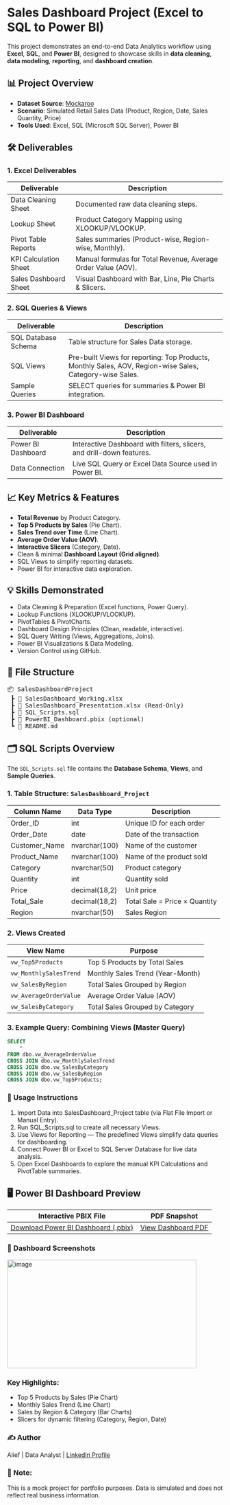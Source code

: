# Sales Dashboard Project (Excel to SQL to Power BI)

This project demonstrates an end-to-end Data Analytics workflow using **Excel**, **SQL**, and **Power BI**, designed to showcase skills in **data cleaning**, **data modeling**, **reporting**, and **dashboard creation**.

## 📊 Project Overview
- **Dataset Source**: [Mockaroo](https://mockaroo.com/)
- **Scenario**: Simulated Retail Sales Data (Product, Region, Date, Sales Quantity, Price)
- **Tools Used**: Excel, SQL (Microsoft SQL Server), Power BI

## 🛠 Deliverables
### 1. Excel Deliverables
| Deliverable | Description |
|-------------|-------------|
| Data Cleaning Sheet | Documented raw data cleaning steps. |
| Lookup Sheet | Product Category Mapping using XLOOKUP/VLOOKUP. |
| Pivot Table Reports | Sales summaries (Product-wise, Region-wise, Monthly). |
| KPI Calculation Sheet | Manual formulas for Total Revenue, Average Order Value (AOV). |
| Sales Dashboard Sheet | Visual Dashboard with Bar, Line, Pie Charts & Slicers. |

### 2. SQL Queries & Views
| Deliverable | Description |
|-------------|-------------|
| SQL Database Schema | Table structure for Sales Data storage. |
| SQL Views | Pre-built Views for reporting: Top Products, Monthly Sales, AOV, Region-wise Sales, Category-wise Sales. |
| Sample Queries | SELECT queries for summaries & Power BI integration. |

### 3. Power BI Dashboard
| Deliverable | Description |
|-------------|-------------|
| Power BI Dashboard | Interactive Dashboard with filters, slicers, and drill-down features. |
| Data Connection | Live SQL Query or Excel Data Source used in Power BI. |

## 📈 Key Metrics & Features
- **Total Revenue** by Product Category.
- **Top 5 Products by Sales** (Pie Chart).
- **Sales Trend over Time** (Line Chart).
- **Average Order Value (AOV)**.
- **Interactive Slicers** (Category, Date).
- Clean & minimal **Dashboard Layout (Grid aligned)**.
- SQL Views to simplify reporting datasets.
- Power BI for interactive data exploration.

## 💡 Skills Demonstrated
- Data Cleaning & Preparation (Excel functions, Power Query).
- Lookup Functions (XLOOKUP/VLOOKUP).
- PivotTables & PivotCharts.
- Dashboard Design Principles (Clean, readable, interactive).
- SQL Query Writing (Views, Aggregations, Joins).
- Power BI Visualizations & Data Modeling.
- Version Control using GitHub.

## 📂 File Structure
<pre>
📦 SalesDashboardProject
 ┣ 📄 SalesDashboard_Working.xlsx
 ┣ 📄 SalesDashboard_Presentation.xlsx (Read-Only)
 ┣ 📄 SQL_Scripts.sql
 ┣ 📄 PowerBI_Dashboard.pbix (optional)
 ┗ 📄 README.md
</pre>

## 🗂️ SQL Scripts Overview
The `SQL_Scripts.sql` file contains the **Database Schema**, **Views**, and **Sample Queries**.

### 1. Table Structure: `SalesDashboard_Project`
| Column Name     | Data Type          | Description                        |
|-----------------|-------------------|------------------------------------|
| Order_ID         | int                | Unique ID for each order           |
| Order_Date       | date               | Date of the transaction            |
| Customer_Name    | nvarchar(100)      | Name of the customer               |
| Product_Name     | nvarchar(100)      | Name of the product sold           |
| Category         | nvarchar(50)       | Product category                   |
| Quantity         | int                | Quantity sold                      |
| Price            | decimal(18,2)      | Unit price                         |
| Total_Sale       | decimal(18,2)      | Total Sale = Price × Quantity      |
| Region           | nvarchar(50)       | Sales Region                       |

### 2. Views Created
| View Name                | Purpose                                  |
|--------------------------|------------------------------------------|
| `vw_Top5Products`         | Top 5 Products by Total Sales            |
| `vw_MonthlySalesTrend`    | Monthly Sales Trend (Year-Month)         |
| `vw_SalesByRegion`        | Total Sales Grouped by Region            |
| `vw_AverageOrderValue`    | Average Order Value (AOV)                |
| `vw_SalesByCategory`      | Total Sales Grouped by Category          |

### 3. Example Query: Combining Views (Master Query)
```sql
SELECT        
    *
FROM dbo.vw_AverageOrderValue
CROSS JOIN dbo.vw_MonthlySalesTrend
CROSS JOIN dbo.vw_SalesByCategory
CROSS JOIN dbo.vw_SalesByRegion
CROSS JOIN dbo.vw_Top5Products;

```

### 🚀 Usage Instructions
1. Import Data into SalesDashboard_Project table (via Flat File Import or Manual Entry).
2. Run SQL_Scripts.sql to create all necessary Views.
3. Use Views for Reporting — The predefined Views simplify data queries for dashboarding.
4. Connect Power BI or Excel to SQL Server Database for live data analysis.
5. Open Excel Dashboards to explore the manual KPI Calculations and PivotTable summaries.


## 🖥 Power BI Dashboard Preview

| Interactive PBIX File | PDF Snapshot | 
|-----------------------|--------------|
| [Download Power BI Dashboard (.pbix)](https://github.com/alief-danial/Excel-SQL-PowerBI-Project/blob/main/PowerBI_Dashboard.pbix) | [View Dashboard PDF](https://github.com/alief-danial/Excel-SQL-PowerBI-Project/blob/main/PowerBI_Dashboard.pdf) |

### 📸 Dashboard Screenshots
<img width="442" height="253" alt="image" src="https://github.com/user-attachments/assets/ef860bfb-3b7a-431e-ba5e-69449929bc73" />



### Key Highlights:
- Top 5 Products by Sales (Pie Chart)
- Monthly Sales Trend (Line Chart)
- Sales by Region & Category (Bar Charts)
- Slicers for dynamic filtering (Category, Region, Date)



### ✍ Author
Alief | Data Analyst | [LinkedIn Profile](https://www.linkedin.com/in/alieffadzil/)


### 📢 Note:
This is a mock project for portfolio purposes. Data is simulated and does not reflect real business information.


